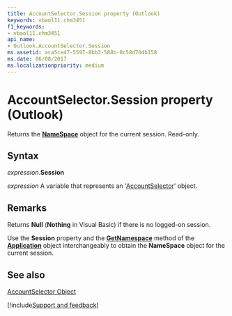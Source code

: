 ```yaml
---
title: AccountSelector.Session property (Outlook)
keywords: vbaol11.chm3451
f1_keywords:
- vbaol11.chm3451
api_name:
- Outlook.AccountSelector.Session
ms.assetid: aca5ce47-5597-8bb3-588b-0c58d704b158
ms.date: 06/08/2017
ms.localizationpriority: medium
---
```



# AccountSelector.Session property (Outlook)

Returns the **[NameSpace](Outlook.NameSpace.md)** object for the current session. Read-only.


## Syntax

_expression_.**Session**

_expression_ A variable that represents an '[AccountSelector](Outlook.AccountSelector.md)' object.


## Remarks

Returns **Null** (**Nothing** in Visual Basic) if there is no logged-on session.

Use the **Session** property and the **[GetNamespace](Outlook.Application.GetNamespace.md)** method of the **[Application](Outlook.Application.md)** object interchangeably to obtain the **NameSpace** object for the current session.


## See also


[AccountSelector Object](Outlook.AccountSelector.md)

[!include[Support and feedback](~/includes/feedback-boilerplate.md)]